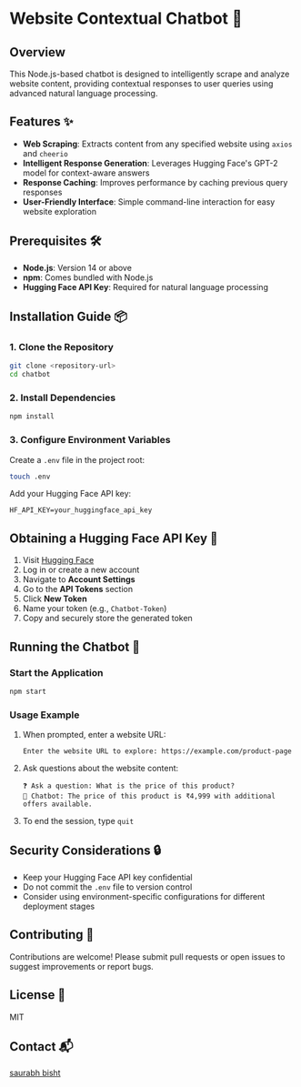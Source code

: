 # Website Contextual Chatbot 🤖

## Overview

This Node.js-based chatbot is designed to intelligently scrape and analyze website content, providing contextual responses to user queries using advanced natural language processing.

## Features ✨

- **Web Scraping**: Extracts content from any specified website using `axios` and `cheerio`
- **Intelligent Response Generation**: Leverages Hugging Face's GPT-2 model for context-aware answers
- **Response Caching**: Improves performance by caching previous query responses
- **User-Friendly Interface**: Simple command-line interaction for easy website exploration

## Prerequisites 🛠️

- **Node.js**: Version 14 or above
- **npm**: Comes bundled with Node.js
- **Hugging Face API Key**: Required for natural language processing

## Installation Guide 📦

### 1. Clone the Repository

```bash
git clone <repository-url>
cd chatbot
```

### 2. Install Dependencies

```bash
npm install
```

### 3. Configure Environment Variables

Create a `.env` file in the project root:

```bash
touch .env
```

Add your Hugging Face API key:

```
HF_API_KEY=your_huggingface_api_key
```

## Obtaining a Hugging Face API Key 🔑

1. Visit [Hugging Face](https://huggingface.co/)
2. Log in or create a new account
3. Navigate to **Account Settings**
4. Go to the **API Tokens** section
5. Click **New Token**
6. Name your token (e.g., `Chatbot-Token`)
7. Copy and securely store the generated token

## Running the Chatbot 🚀

### Start the Application

```bash
npm start
```

### Usage Example

1. When prompted, enter a website URL:
    ```
    Enter the website URL to explore: https://example.com/product-page
    ```

2. Ask questions about the website content:
    ```
    ❓ Ask a question: What is the price of this product?
    💬 Chatbot: The price of this product is ₹4,999 with additional offers available.
    ```

3. To end the session, type `quit`

## Security Considerations 🔒

- Keep your Hugging Face API key confidential
- Do not commit the `.env` file to version control
- Consider using environment-specific configurations for different deployment stages

## Contributing 🤝

Contributions are welcome! Please submit pull requests or open issues to suggest improvements or report bugs.

## License 📄

MIT

## Contact 📬

[saurabh bisht](mailto:saurabhbisht076@gmail.com)
